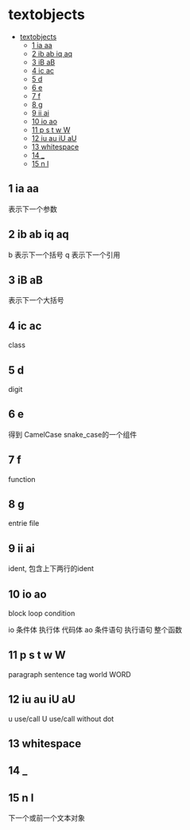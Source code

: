 # textobjects

<!--toc:start-->
- [textobjects](#textobjects)
  - [1 ia aa](#1-ia-aa)
  - [2 ib ab iq aq](#2-ib-ab-iq-aq)
  - [3 iB aB](#3-ib-ab)
  - [4 ic ac](#4-ic-ac)
  - [5 d](#5-d)
  - [6 e](#6-e)
  - [7 f](#7-f)
  - [8 g](#8-g)
  - [9 ii ai](#9-ii-ai)
  - [10 io ao](#10-io-ao)
  - [11 p s t w W](#11-p-s-t-w-w)
  - [12 iu au iU aU](#12-iu-au-iu-au)
  - [13 whitespace](#13-whitespace)
  - [14 _](#14)
  - [15 n l](#15-n-l)
<!--toc:end-->

## 1 ia aa

表示下一个参数

## 2 ib ab iq aq

b 表示下一个括号
q 表示下一个引用

## 3 iB aB

表示下一个大括号

## 4 ic ac

class

## 5 d

digit

## 6 e

得到 CamelCase snake_case的一个组件

## 7 f

function

## 8 g

entrie file

## 9 ii ai

ident, 包含上下两行的ident

## 10 io ao

block loop condition

io 条件体 执行体 代码体
ao 条件语句 执行语句 整个函数

## 11 p s t w W

paragraph sentence tag world WORD

## 12 iu au iU aU

u use/call
U use/call without dot

## 13 whitespace

## 14 _

## 15 n l

下一个或前一个文本对象
